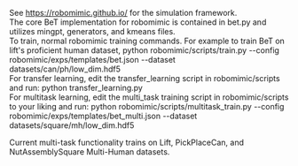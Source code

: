 See https://robomimic.github.io/ for the simulation framework. \
The core BeT implementation for robomimic is contained in bet.py and utilizes mingpt, generators, and kmeans files. \
To train, normal robomimic training commands. For example to train BeT on lift's proficient human dataset, python robomimic/scripts/train.py --config robomimic/exps/templates/bet.json --dataset datasets/can/ph/low_dim.hdf5 \
For transfer learning, edit the transfer_learning script in robomimic/scripts and run: python transfer_learning.py\
For multitask learning, edit the multi_task training script in robomimic/scripts to your liking and run: python robomimic/scripts/multitask_train.py --config robomimic/exps/templates/bet_multi.json --dataset datasets/square/mh/low_dim.hdf5 

Current multi-task functionality trains on Lift, PickPlaceCan, and NutAssemblySquare Multi-Human datasets. 
